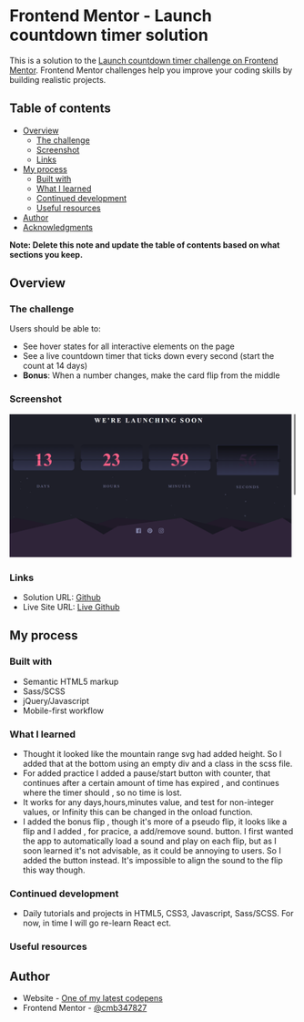 # Frontend Mentor - Launch countdown timer solution

This is a solution to the [Launch countdown timer challenge on Frontend Mentor](https://www.frontendmentor.io/challenges/launch-countdown-timer-N0XkGfyz-). Frontend Mentor challenges help you improve your coding skills by building realistic projects. 

## Table of contents

- [Overview](#overview)
  - [The challenge](#the-challenge)
  - [Screenshot](#screenshot)
  - [Links](#links)
- [My process](#my-process)
  - [Built with](#built-with)
  - [What I learned](#what-i-learned)
  - [Continued development](#continued-development)
  - [Useful resources](#useful-resources)
- [Author](#author)
- [Acknowledgments](#acknowledgments)

**Note: Delete this note and update the table of contents based on what sections you keep.**

## Overview

### The challenge

Users should be able to:

- See hover states for all interactive elements on the page
- See a live countdown timer that ticks down every second (start the count at 14 days)
- **Bonus**: When a number changes, make the card flip from the middle

### Screenshot

![screenshot](./images/screenshot.PNG "screenshot")

### Links

- Solution URL: [Github]()
- Live Site URL: [Live Github]()

## My process

### Built with

- Semantic HTML5 markup
- Sass/SCSS
- jQuery/Javascript
- Mobile-first workflow


### What I learned

- Thought it looked like the mountain range svg had added height. So I added that at the bottom using an empty div and a class in the scss file.
- For added practice I added a pause/start button with counter, that continues after a certain amount of time has expired , and continues where the timer should , so no time is lost.
- It  works for any days,hours,minutes value, and test for non-integer values, or Infinity this can be changed in the onload function.
- I added the bonus flip , though it's more of a pseudo flip, it looks like a flip and I added , for pracice, a add/remove sound.
  button. I first wanted the app to automatically load a sound and play on each flip, but as I soon learned it's not advisable, as it could be annoying to users. So I added the button instead. It's impossible to align the sound to the flip this way though.
 
### Continued development

- Daily tutorials and projects in HTML5, CSS3, Javascript, Sass/SCSS. For now, in time I will go re-learn React ect.

### Useful resources

 

## Author

- Website - [One of my latest codepens](https://codepen.io/cynthiab72/pen/oNybYON)
- Frontend Mentor - [@cmb347827](https://www.frontendmentor.io/profile/cmb347827)


